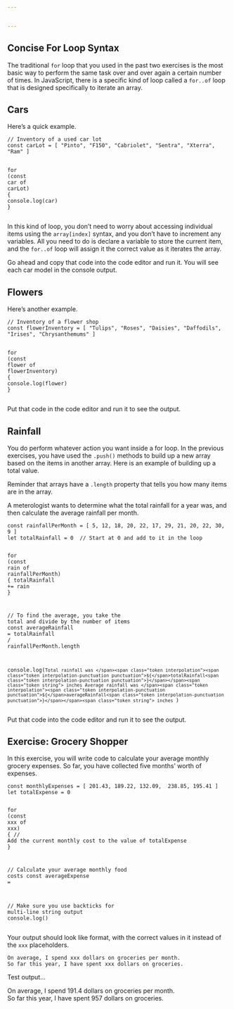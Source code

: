 ```yaml
---


---
```


<h2 id="concise-for-loop-syntax">Concise For Loop Syntax</h2>
<p>The traditional <code>for</code> loop that you used in the past two exercises is the most basic way to perform the same task over and over again a certain number of times. In JavaScript, there is a specific kind of loop called a <code>for..of</code> loop that is designed specifically to iterate an array.</p>
<h2 id="cars">Cars</h2>
<p>Here’s a quick example.</p>
<pre class=" language-js"><code class="prism  language-js"><span class="token comment">// Inventory of a used car lot</span>
<span class="token keyword">const</span> carLot <span class="token operator">=</span> <span class="token punctuation">[</span> <span class="token string">"Pinto"</span><span class="token punctuation">,</span> <span class="token string">"F150"</span><span class="token punctuation">,</span> <span class="token string">"Cabriolet"</span><span class="token punctuation">,</span> <span class="token string">"Sentra"</span><span class="token punctuation">,</span> <span class="token string">"Xterra"</span><span class="token punctuation">,</span> <span class="token string">"Ram"</span> <span class="token punctuation">]</span>

<span class="token keyword">for</span> <span class="token punctuation">(</span><span class="token keyword">const</span> car <span class="token keyword">of</span> carLot<span class="token punctuation">)</span> <span class="token punctuation">{</span>
	console<span class="token punctuation">.</span><span class="token function">log</span><span class="token punctuation">(</span>car<span class="token punctuation">)</span>
<span class="token punctuation">}</span>
</code></pre>
<p>In this kind of loop, you don’t need to worry about accessing individual items using the <code>array[index]</code> syntax, and you don’t have to increment any variables. All you need to do is declare a variable to store the current item, and the <code>for..of</code> loop will assign it the correct value as it iterates the array.</p>
<p>Go ahead and copy that code into the code editor and run it. You will see each car model in the console output.</p>
<h2 id="flowers">Flowers</h2>
<p>Here’s another example.</p>
<pre class=" language-js"><code class="prism  language-js"><span class="token comment">// Inventory of a flower shop</span>
<span class="token keyword">const</span> flowerInventory <span class="token operator">=</span> <span class="token punctuation">[</span> <span class="token string">"Tulips"</span><span class="token punctuation">,</span> <span class="token string">"Roses"</span><span class="token punctuation">,</span> <span class="token string">"Daisies"</span><span class="token punctuation">,</span> <span class="token string">"Daffodils"</span><span class="token punctuation">,</span> <span class="token string">"Irises"</span><span class="token punctuation">,</span> <span class="token string">"Chrysanthemums"</span> <span class="token punctuation">]</span>

<span class="token keyword">for</span> <span class="token punctuation">(</span><span class="token keyword">const</span> flower <span class="token keyword">of</span> flowerInventory<span class="token punctuation">)</span> <span class="token punctuation">{</span>
	console<span class="token punctuation">.</span><span class="token function">log</span><span class="token punctuation">(</span>flower<span class="token punctuation">)</span>
<span class="token punctuation">}</span>
</code></pre>
<p>Put that code in the code editor and run it to see the output.</p>
<h2 id="rainfall">Rainfall</h2>
<p>You do perform whatever action you want inside a for loop. In the previous exercises, you have used the <code>.push()</code> methods to build up a new array based on the items in another array. Here is an example of building up a total value.</p>
<p>Reminder that arrays have a <code>.length</code> property that tells you how many items are in the array.</p>
<p>A meterologist wants to determine what the total rainfall for a year was, and then calculate the average rainfall per month.</p>
<pre class=" language-js"><code class="prism  language-js"><span class="token keyword">const</span> rainfallPerMonth <span class="token operator">=</span> <span class="token punctuation">[</span> <span class="token number">5</span><span class="token punctuation">,</span> <span class="token number">12</span><span class="token punctuation">,</span> <span class="token number">18</span><span class="token punctuation">,</span> <span class="token number">20</span><span class="token punctuation">,</span> <span class="token number">22</span><span class="token punctuation">,</span> <span class="token number">17</span><span class="token punctuation">,</span> <span class="token number">29</span><span class="token punctuation">,</span> <span class="token number">21</span><span class="token punctuation">,</span> <span class="token number">20</span><span class="token punctuation">,</span> <span class="token number">22</span><span class="token punctuation">,</span> <span class="token number">30</span><span class="token punctuation">,</span> <span class="token number">9</span> <span class="token punctuation">]</span>
<span class="token keyword">let</span> totalRainfall <span class="token operator">=</span> <span class="token number">0</span>  <span class="token comment">// Start at 0 and add to it in the loop</span>

<span class="token keyword">for</span> <span class="token punctuation">(</span><span class="token keyword">const</span> rain <span class="token keyword">of</span> rainfallPerMonth<span class="token punctuation">)</span> <span class="token punctuation">{</span>
	totalRainfall <span class="token operator">+=</span> rain
<span class="token punctuation">}</span>

<span class="token comment">// To find the average, you take the total and divide by the number of items</span>
<span class="token keyword">const</span> averageRainfall <span class="token operator">=</span> totalRainfall <span class="token operator">/</span> rainfallPerMonth<span class="token punctuation">.</span>length

console<span class="token punctuation">.</span><span class="token function">log</span><span class="token punctuation">(</span><span class="token template-string"><span class="token string">`Total rainfall was </span><span class="token interpolation"><span class="token interpolation-punctuation punctuation">${</span>totalRainfall<span class="token interpolation-punctuation punctuation">}</span></span><span class="token string"> inches
Average rainfall was </span><span class="token interpolation"><span class="token interpolation-punctuation punctuation">${</span>averageRainfall<span class="token interpolation-punctuation punctuation">}</span></span><span class="token string"> inches
`</span></span><span class="token punctuation">)</span>
</code></pre>
<p>Put that code into the code editor and run it to see the output.</p>
<h2 id="exercise-grocery-shopper">Exercise: Grocery Shopper</h2>
<p>In this exercise, you will write code to calculate your average monthly grocery expenses. So far, you have collected five months’ worth of expenses.</p>
<pre class=" language-js"><code class="prism  language-js"><span class="token keyword">const</span> monthlyExpenses <span class="token operator">=</span> <span class="token punctuation">[</span> <span class="token number">201.43</span><span class="token punctuation">,</span> <span class="token number">189.22</span><span class="token punctuation">,</span> <span class="token number">132.09</span><span class="token punctuation">,</span>  <span class="token number">238.85</span><span class="token punctuation">,</span> <span class="token number">195.41</span> <span class="token punctuation">]</span>
<span class="token keyword">let</span> totalExpense <span class="token operator">=</span> <span class="token number">0</span>

<span class="token keyword">for</span> <span class="token punctuation">(</span><span class="token keyword">const</span> xxx <span class="token keyword">of</span> xxx<span class="token punctuation">)</span> <span class="token punctuation">{</span>
	<span class="token comment">// Add the current monthly cost to the value of totalExpense</span>
<span class="token punctuation">}</span>

<span class="token comment">// Calculate your average monthly food costs</span>
<span class="token keyword">const</span> averageExpense <span class="token operator">=</span> 

<span class="token comment">// Make sure you use backticks for multi-line string output</span>
console<span class="token punctuation">.</span><span class="token function">log</span><span class="token punctuation">(</span><span class="token punctuation">)</span>
</code></pre>
<p>Your output should look like format, with the correct values in it instead of the <code>xxx</code> placeholders.</p>
<pre class=" language-html"><code class="prism  language-html">On average, I spend xxx dollars on groceries per month.
So far this year, I have spent xxx dollars on groceries.
</code></pre>
<p>Test output…</p>
<p>On average, I spend 191.4 dollars on groceries per month.<br>
So far this year, I have spent 957 dollars on groceries.</p>

